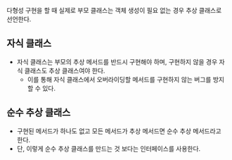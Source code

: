 다형성 구현을 할 때 실제로 부모 클래스는 객체 생성이 필요 없는 경우 추상 클래스로 선언한다.

## 자식 클래스

- 자식 클래스는 부모의 추상 메서드를 반드시 구현해야 하며, 구현하지 않을 경우 자식 클래스도 추상 클래스여야 한다.
    - 이를 통해 자식 클래스에서 오버라이딩할 메서드를 구현하지 않는 버그를 방지할 수 있다.

## 순수 추상 클래스

- 구현된 메서드가 하나도 없고 모든 메서드가 추상 메서드면 순수 추상 메서드라고 한다.
- 단, 이렇게 순수 추상 클래스를 만드는 것 보다는 인터페이스를 사용한다.